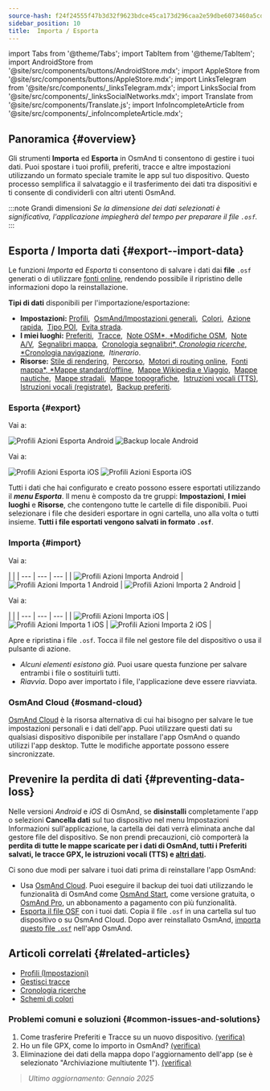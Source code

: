 ```yaml
---
source-hash: f24f24555f47b3d32f9623bdce45ca173d296caa2e59dbe6073460a5cd95119d
sidebar_position: 10
title:  Importa / Esporta
---
```

import Tabs from '@theme/Tabs';
import TabItem from '@theme/TabItem';
import AndroidStore from '@site/src/components/buttons/AndroidStore.mdx';
import AppleStore from '@site/src/components/buttons/AppleStore.mdx';
import LinksTelegram from '@site/src/components/_linksTelegram.mdx';
import LinksSocial from '@site/src/components/_linksSocialNetworks.mdx';
import Translate from '@site/src/components/Translate.js';
import InfoIncompleteArticle from '@site/src/components/_infoIncompleteArticle.mdx';


## Panoramica {#overview}

Gli strumenti **Importa** ed **Esporta** in OsmAnd ti consentono di gestire i tuoi dati. Puoi spostare i tuoi profili, preferiti, tracce e altre impostazioni utilizzando un formato speciale tramite le app sul tuo dispositivo. Questo processo semplifica il salvataggio e il trasferimento dei dati tra dispositivi e ti consente di condividerli con altri utenti OsmAnd.

:::note Grandi dimensioni
*Se la dimensione dei dati selezionati è significativa, l'applicazione impiegherà del tempo per preparare il file `.osf`.*
:::


## Esporta / Importa dati {#export--import-data}

Le funzioni *Importa* ed *Esporta* ti consentono di salvare i dati dai **file** `.osf` generati o di utilizzare [fonti online](../map/raster-maps.md), rendendo possibile il ripristino delle informazioni dopo la reinstallazione.

**Tipi di dati** disponibili per l'importazione/esportazione:

- **Impostazioni:**
        [Profili](../personal/profiles.md#actions), &nbsp;[OsmAnd/Impostazioni generali](../personal/global-settings.md), &nbsp;[Colori](../personal/color-palette-schemes.md), &nbsp;[Azione rapida](../widgets/quick-action.md), &nbsp;[Tipo POI](../map/point-layers-on-map.md#poi-types), &nbsp;[Evita strada](../map/map-context-menu.md#avoid-road).
- **I miei luoghi:**
        [Preferiti](../personal/favorites.md#export--import), &nbsp;[Tracce](../personal/tracks/manage-tracks.md#import--export-track), &nbsp;[Note OSM*, *Modifiche OSM](../plugins/osm-editing.md#create--modify-poi), &nbsp;[Note A/V](../plugins/audio-video-notes.md), &nbsp;[Segnalibri mappa](../personal/markers.md), &nbsp;[Cronologia segnalibri*, *Cronologia ricerche*, *Cronologia navigazione](../personal/global-settings.md#history), &nbsp;*Itinerario*.
- **Risorse:**
        [Stile di rendering](../map/vector-maps.md#custom-map-style), &nbsp;[Percorso](../navigation/routing/osmand-routing.md), &nbsp;[Motori di routing online](../navigation/routing/online-routing.md), &nbsp;[Fonti mappa*, *Mappe standard/offline](../map/raster-maps.md), &nbsp;[Mappe Wikipedia e Viaggio](../plan-route/travel-guides.md), &nbsp;[Mappe nautiche](../plugins/nautical-charts.md), &nbsp;[Mappe stradali](../map/vector-maps.md#road-style), &nbsp;[Mappe topografiche](../plugins/topography.md), &nbsp;[Istruzioni vocali (TTS)](../navigation/guidance/voice-navigation.md#tts-text-to-speech), [Istruzioni vocali (registrate)](../navigation/guidance/voice-navigation.md#recorded-voice-prompts), &nbsp;[Backup preferiti](../personal/favorites.md#automatic-favorites-backup).


### Esporta {#export}

<Tabs groupId="operating-systems" queryString="current-os">

<TabItem value="android" label="Android">

Vai a: *<Translate android="true" ids="shared_string_menu,shared_string_settings,import_export,export_to_file"/>*

![Profili Azioni Esporta Android](@site/static/img/personal/profiles/profile_actions_export_1_andr.png) ![Backup locale Android](@site/static/img/personal/profiles/profile_actions_export_2_andr.png)

</TabItem>

<TabItem value="ios" label="iOS">

Vai a: *<Translate ios="true" ids="shared_string_menu,shared_string_settings,local_backup,backup_into_file"/>*

![Profili Azioni Esporta iOS](@site/static/img/personal/profiles/profile_actions_export_1_ios.png)   ![Profili Azioni Esporta iOS](@site/static/img/personal/profiles/profile_actions_export_2_ios.png)

</TabItem>

</Tabs>

Tutti i dati che hai configurato e creato possono essere esportati utilizzando il ***menu Esporta***. Il menu è composto da tre gruppi: **Impostazioni**, **I miei luoghi** e **Risorse**, che contengono tutte le cartelle di file disponibili. Puoi selezionare i file che desideri esportare in ogni cartella, uno alla volta o tutti insieme. **Tutti i file esportati vengono salvati in formato `.osf`**.


### Importa {#import}

<Tabs groupId="operating-systems" queryString="current-os">

<TabItem value="android" label="Android">

Vai a: *<Translate android="true" ids="shared_string_menu,shared_string_settings,import_export,shared_string_import"/>*

| |
| --- | --- | --- |
| ![Profili Azioni Importa Android](@site/static/img/personal/profiles/profile_actions_import_android.png) | ![Profili Azioni Importa 1 Android](@site/static/img/personal/profiles/profile_actions_import_1_android.png) | ![Profili Azioni Importa 2 Android](@site/static/img/personal/profiles/profile_actions_import_2_android.png) |

</TabItem>

<TabItem value="ios" label="iOS">

Vai a: *<Translate ios="true" ids="shared_string_menu,shared_string_settings,local_backup,restore_from_file"/>*

| |
| --- | --- | --- |
| ![Profili Azioni Importa iOS](@site/static/img/personal/profiles/profile_actions_import_ios.png) | ![Profili Azioni Importa 1 iOS](@site/static/img/personal/profiles/profile_actions_import_1_ios.png) | ![Profili Azioni Importa 2 iOS](@site/static/img/personal/profiles/profile_actions_import_2_ios.png) |

</TabItem>

</Tabs>

Apre e ripristina i file `.osf`. Tocca il file nel gestore file del dispositivo o usa il pulsante di azione.

- *Alcuni elementi esistono già*. Puoi usare questa funzione per salvare entrambi i file o sostituirli tutti.
- *Riavvia*. Dopo aver importato i file, l'applicazione deve essere riavviata.


### OsmAnd Cloud {#osmand-cloud}

[OsmAnd Cloud](../personal/osmand-cloud.md) è la risorsa alternativa di cui hai bisogno per salvare le tue impostazioni personali e i dati dell'app. Puoi utilizzare questi dati su qualsiasi dispositivo disponibile per installare l'app OsmAnd o quando utilizzi l'app desktop. Tutte le modifiche apportate possono essere sincronizzate.


## Prevenire la perdita di dati {#preventing-data-loss}

Nelle versioni *Android* e *iOS* di OsmAnd, se **disinstalli** completamente l'app o selezioni **Cancella dati** sul tuo dispositivo nel menu Impostazioni Informazioni sull'applicazione, la cartella dei dati verrà eliminata anche dal gestore file del dispositivo. Se non prendi precauzioni, ciò comporterà la **perdita di tutte le mappe scaricate per i dati di OsmAnd, tutti i Preferiti salvati, le tracce GPX, le istruzioni vocali (TTS) e [altri dati](#export--import-data).**

Ci sono due modi per salvare i tuoi dati prima di reinstallare l'app OsmAnd:

- Usa [OsmAnd Cloud](#osmand-cloud). Puoi eseguire il backup dei tuoi dati utilizzando le funzionalità di OsmAnd come [OsmAnd Start](../personal/osmand-cloud.md#osmand-start), come versione gratuita, o [OsmAnd Pro](../purchases/index.md), un abbonamento a pagamento con più funzionalità.
- [Esporta il file OSF](#export) con i tuoi dati. Copia il file `.osf` in una cartella sul tuo dispositivo o su OsmAnd Cloud. Dopo aver reinstallato OsmAnd, [importa questo file `.osf`](#import) nell'app OsmAnd.


## Articoli correlati {#related-articles}

- [Profili (Impostazioni)](./profiles.md)
- [Gestisci tracce](../personal/tracks/manage-tracks.md#import--export-track)
- [Cronologia ricerche](../search/search-history.md#export-and-share)
- [Schemi di colori](../personal/color-palette-schemes.md)

### Problemi comuni e soluzioni {#common-issues-and-solutions}

1. Come trasferire Preferiti e Tracce su un nuovo dispositivo. [(verifica)](../troubleshooting/setup.md#how-to-transfer-favorites-and-tracks-to-a-new-device)
2. Ho un file GPX, come lo importo in OsmAnd? [(verifica)](../troubleshooting/setup.md#i-have-a-gpx-file-how-do-i-import-it-into-osmand)
3. Eliminazione dei dati della mappa dopo l'aggiornamento dell'app (se è selezionato "Archiviazione multiutente 1"). [(verifica)](../troubleshooting/maps-data#deleting-map-data-after-the-app-update-if-multiuser-storage-1-is-selected)

> *Ultimo aggiornamento: Gennaio 2025*